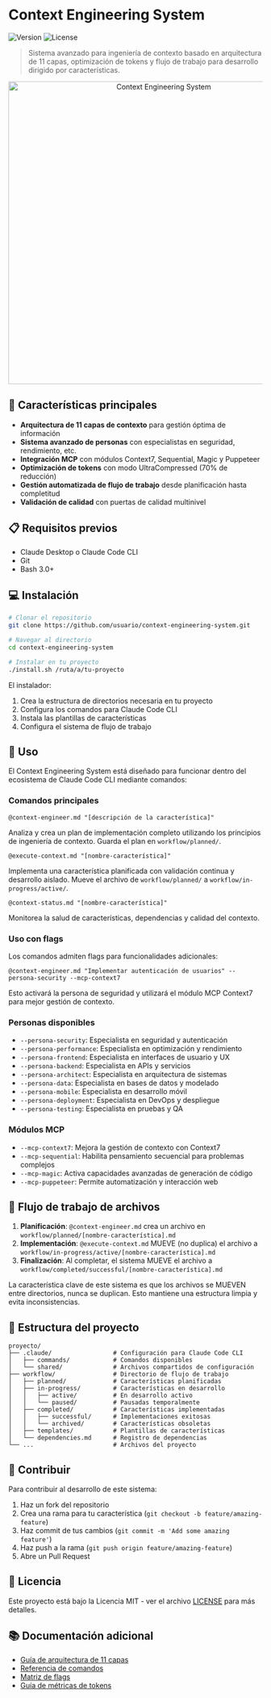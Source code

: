 # Context Engineering System

![Version](https://img.shields.io/badge/version-2.0-blue)
![License](https://img.shields.io/badge/license-MIT-green)

> Sistema avanzado para ingeniería de contexto basado en arquitectura de 11 capas, optimización de tokens y flujo de trabajo para desarrollo dirigido por características.

<p align="center">
  <img src="https://via.placeholder.com/800x400?text=Context+Engineering+System" alt="Context Engineering System" width="600">
</p>

## 🚀 Características principales

- **Arquitectura de 11 capas de contexto** para gestión óptima de información
- **Sistema avanzado de personas** con especialistas en seguridad, rendimiento, etc.
- **Integración MCP** con módulos Context7, Sequential, Magic y Puppeteer
- **Optimización de tokens** con modo UltraCompressed (70% de reducción)
- **Gestión automatizada de flujo de trabajo** desde planificación hasta completitud
- **Validación de calidad** con puertas de calidad multinivel

## 📋 Requisitos previos

- Claude Desktop o Claude Code CLI
- Git
- Bash 3.0+

## 💻 Instalación

```bash
# Clonar el repositorio
git clone https://github.com/usuario/context-engineering-system.git

# Navegar al directorio
cd context-engineering-system

# Instalar en tu proyecto
./install.sh /ruta/a/tu-proyecto
```

El instalador:
1. Crea la estructura de directorios necesaria en tu proyecto
2. Configura los comandos para Claude Code CLI
3. Instala las plantillas de características
4. Configura el sistema de flujo de trabajo

## 🔧 Uso

El Context Engineering System está diseñado para funcionar dentro del ecosistema de Claude Code CLI mediante comandos:

### Comandos principales

```
@context-engineer.md "[descripción de la característica]"
```
Analiza y crea un plan de implementación completo utilizando los principios de ingeniería de contexto. Guarda el plan en `workflow/planned/`.

```
@execute-context.md "[nombre-característica]"
```
Implementa una característica planificada con validación continua y desarrollo aislado. Mueve el archivo de `workflow/planned/` a `workflow/in-progress/active/`.

```
@context-status.md "[nombre-característica]"
```
Monitorea la salud de características, dependencias y calidad del contexto.

### Uso con flags

Los comandos admiten flags para funcionalidades adicionales:

```
@context-engineer.md "Implementar autenticación de usuarios" --persona-security --mcp-context7
```

Esto activará la persona de seguridad y utilizará el módulo MCP Context7 para mejor gestión de contexto.

### Personas disponibles

- `--persona-security`: Especialista en seguridad y autenticación
- `--persona-performance`: Especialista en optimización y rendimiento
- `--persona-frontend`: Especialista en interfaces de usuario y UX
- `--persona-backend`: Especialista en APIs y servicios
- `--persona-architect`: Especialista en arquitectura de sistemas
- `--persona-data`: Especialista en bases de datos y modelado
- `--persona-mobile`: Especialista en desarrollo móvil
- `--persona-deployment`: Especialista en DevOps y despliegue
- `--persona-testing`: Especialista en pruebas y QA

### Módulos MCP

- `--mcp-context7`: Mejora la gestión de contexto con Context7
- `--mcp-sequential`: Habilita pensamiento secuencial para problemas complejos
- `--mcp-magic`: Activa capacidades avanzadas de generación de código
- `--mcp-puppeteer`: Permite automatización y interacción web

## 📁 Flujo de trabajo de archivos

1. **Planificación**: `@context-engineer.md` crea un archivo en `workflow/planned/[nombre-característica].md`
2. **Implementación**: `@execute-context.md` MUEVE (no duplica) el archivo a `workflow/in-progress/active/[nombre-característica].md`
3. **Finalización**: Al completar, el sistema MUEVE el archivo a `workflow/completed/successful/[nombre-característica].md`

La característica clave de este sistema es que los archivos se MUEVEN entre directorios, nunca se duplican. Esto mantiene una estructura limpia y evita inconsistencias.

## 📂 Estructura del proyecto

```
proyecto/
├── .claude/                 # Configuración para Claude Code CLI
│   ├── commands/            # Comandos disponibles
│   └── shared/              # Archivos compartidos de configuración
├── workflow/                # Directorio de flujo de trabajo
│   ├── planned/             # Características planificadas
│   ├── in-progress/         # Características en desarrollo
│   │   ├── active/          # En desarrollo activo
│   │   └── paused/          # Pausadas temporalmente
│   ├── completed/           # Características implementadas
│   │   ├── successful/      # Implementaciones exitosas
│   │   └── archived/        # Características obsoletas
│   ├── templates/           # Plantillas de características
│   └── dependencies.md      # Registro de dependencias
└── ...                      # Archivos del proyecto
```

## 🤝 Contribuir

Para contribuir al desarrollo de este sistema:

1. Haz un fork del repositorio
2. Crea una rama para tu característica (`git checkout -b feature/amazing-feature`)
3. Haz commit de tus cambios (`git commit -m 'Add some amazing feature'`)
4. Haz push a la rama (`git push origin feature/amazing-feature`)
5. Abre un Pull Request

## 📄 Licencia

Este proyecto está bajo la Licencia MIT - ver el archivo [LICENSE](LICENSE) para más detalles.

## 📚 Documentación adicional

- [Guía de arquitectura de 11 capas](docs/context-engine-glossary.md)
- [Referencia de comandos](docs/commands-reference.md)
- [Matriz de flags](docs/flags-matrix.md)
- [Guía de métricas de tokens](docs/token-metrics.md)

